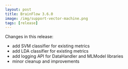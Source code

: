```yaml
---
layout: post
title: BrainFlow 3.6.0
image: /img/support-vector-machine.png
tags: [release]
---
```


Changes in this release:

* add SVM classifier for existing metrics
* add LDA classifier for existing metrics
* add logging API for DataHandler and MLModel libraries
* minor cleanup and improvements